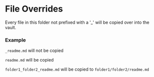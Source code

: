 # File Overrides
Every file in this folder not prefixed with a '_' will be copied over into the vault.

### Example
`_readme.md` will not be copied

`readme.md` will be copied

`folder1_folder2_readme.md` will be copied to `folder1/folder2/readme.md`